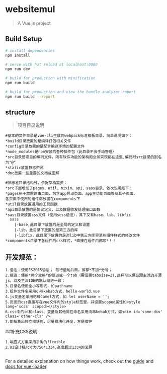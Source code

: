 # websitemul

> A Vue.js project

## Build Setup

``` bash
# install dependencies
npm install

# serve with hot reload at localhost:8080
npm run dev

# build for production with minification
npm run build

# build for production and view the bundle analyzer report
npm run build --report
```

## structure
> 项目目录说明
```
#基本的文件目录是vue-cli生成的webpack标准模板目录，简单说明如下：
*build目录放置的是编译打包相关文件
*config目录放置的是配合编译环境的配置文件
*node_modules是npm安装的各种插件包（此目录不会手动管理）
*src目录是项目的编码文件，所有软件功能的架构和业务实现都在这里,编码时src目录的别名为"@"
*static放置静态资源
*doc放置一些重要的文档或图解
```
```
#除标准目录结构外，依据架构需要：
*src下面增加了pages、util、mixin、api、sass目录，依次说明如下：
*pages用于放置路由页面，包含app启动页面、app主功能页面等及其子页面，
各页面中使用的组件都放置在components下
*util目录放置通用的工具函数
*api目录放置的是协议定义，以及数据收发处理接口函数
*sass目录放置css文件（使用scss语法），其下又有base、lib、libfix
  sass
  	|-base,此目录下放置的是全局的定义和设置
  	|-lib，此目录下放置的是第三方的库
  	|-libfix，此目录下放置的是对lib中第三方库里某些组件样式的修改文件
*components目录下各组件的css样式，*直接在组件内部写*！！
```
## 开发规范：
```
1.语法：使用ES2015语法； 每行语句后面，推荐*不加*分号；
2.缩进：使用*两个空格*的缩进或一个tab（需设置tabsize=2),这样可以保证跟主流的开源js，以及主流IDE的默认缩进一致；
3.目录名使用全小写形式，如pathname
3.组件文件名采用小写kebab方式，hello-world.vue
4.js变量名采用驼峰Camel方式，如 let userName = '';
5.页面的css直接写在vue文件内的style标签里，并设置scoped属性如<style lang='scss' scoped></style>
6.css中的id和class、变量及其他属性命名采用肉串kebab方式，如<div id='some-div' class='other-cls' />
7.能抽象出独立模块的，尽量模块化开发，方便维护
```
##补充CSS说明
```
1.响应式方案采用手淘的flexible
2.UI设计稿尺寸为750*1334,高度超过1334的滚屏
	
```


For a detailed explanation on how things work, check out the [guide](http://vuejs-templates.github.io/webpack/) and [docs for vue-loader](http://vuejs.github.io/vue-loader).

